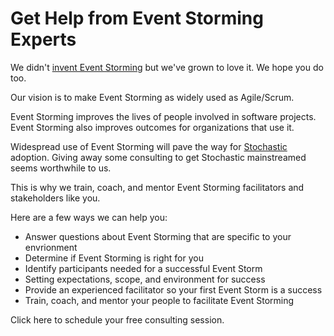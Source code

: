 # Get Help from Event Storming Experts

We didn't [invent Event Storming](http://ziobrando.blogspot.com/2013/11/introducing-event-storming.html) but we've grown to love it. We hope you do too.

Our vision is to make Event Storming as widely used as Agile/Scrum. 

Event Storming improves the lives of people involved in software projects. Event Storming also improves outcomes for organizations that use it. 

Widespread use of Event Storming will pave the way for [Stochastic](/docs/) adoption. Giving away some consulting to get Stochastic mainstreamed seems worthwhile to us.

This is why we train, coach, and mentor Event Storming facilitators and stakeholders like you.

Here are a few ways we can help you:

- Answer questions about Event Storming that are specific to your envrionment
- Determine if Event Storming is right for you
- Identify participants needed for a successful Event Storm
- Setting expectations, scope, and environment for success
- Provide an experienced facilitator so your first Event Storm is a success
- Train, coach, and mentor your people to facilitate Event Storming

Click here to schedule your free consulting session.
